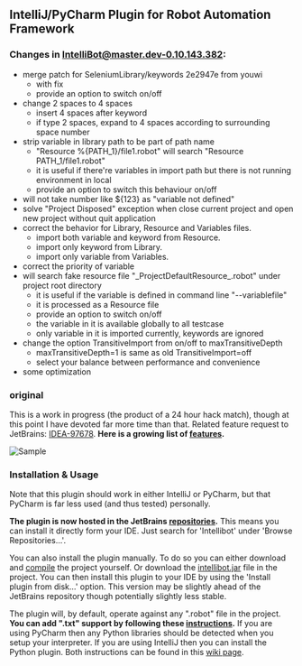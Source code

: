## IntelliJ/PyCharm Plugin for Robot Automation Framework
### Changes in IntelliBot@master.dev-0.10.143.382:
* merge patch for SeleniumLibrary/keywords 2e2947e from youwi
  * with fix
  * provide an option to switch on/off
* change 2 spaces to 4 spaces
  * insert 4 spaces after keyword
  * if type 2 spaces, expand to 4 spaces according to surrounding space number
* strip variable in library path to be part of path name
  * "Resource %{PATH_1}/file1.robot" will search "Resource PATH_1/file1.robot"
  * it is useful if there're variables in import path but there is not running environment in local
  * provide an option to switch this behaviour on/off
* will not take number like ${123} as "variable not defined"
* solve "Project Disposed" exception when close current project and open new project without quit application
* correct the behavior for Library, Resource and Variables files.
  * import both variable and keyword from Resource.
  * import only keyword from Library.
  * import only variable from Variables.
* correct the priority of variable
* will search fake resource file "\_ProjectDefaultResource\_.robot" under project root directory
  * it is useful if the variable is defined in command line "--variablefile"
  * it is processed as a Resource file
  * provide an option to switch on/off
  * the variable in it is available globally to all testcase
  * only variable in it is imported currently, keywords are ignored
* change the option TransitiveImport from on/off to maxTransitiveDepth
  * maxTransitiveDepth=1 is same as old TransitiveImport=off
  * select your balance between performance and convenience
* some optimization

### original
This is a work in progress (the product of a 24 hour hack match), though at this point I have devoted far more time than that.
Related feature request to JetBrains: [IDEA-97678](http://youtrack.jetbrains.com/issue/IDEA-97678).
**Here is a growing list of [features](https://github.com/millennialmedia/intellibot/wiki/Features).**

![Sample](/wiki/features/demo_complete.png)

### Installation & Usage

Note that this plugin should work in either IntelliJ or PyCharm, but that PyCharm is far less used (and thus tested) personally.

**The plugin is now hosted in the JetBrains [repositories](http://plugins.jetbrains.com/plugin/7386?pr=github).**
This means you can install it directly form your IDE.
Just search for 'Intellibot' under 'Browse Repositories...'.

You can also install the plugin manually.
To do so you can either download and [compile](https://github.com/millennialmedia/intellibot/wiki/Development-Setup) the project yourself.
Or download the [intellibot.jar](https://github.com/lte2000/intellibot/blob/develop/intellibot.jar) file in the project.
You can then install this plugin to your IDE by using the 'Install plugin from disk...' option.
This version may be slightly ahead of the JetBrains repository though potentially slightly less stable.

The plugin will, by default, operate against any ".robot" file in the project.
**You can add ".txt" support by following these [instructions](https://github.com/millennialmedia/intellibot/wiki/Supporting-.txt-Files).**
If you are using PyCharm then any Python libraries should be detected when you setup your interpreter.
If you are using IntelliJ then you can install the Python plugin.
Both instructions can be found in this [wiki page](https://github.com/millennialmedia/intellibot/wiki/Python-Interpreter).
